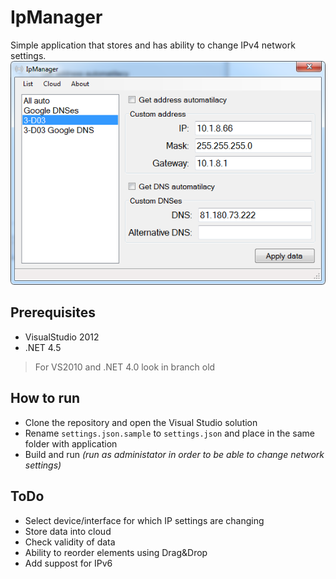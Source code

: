 # IpManager

Simple application that stores and has ability to change IPv4 network settings.
![Application screen](https://github.com/bumbu/IpManager/blob/master/images/screen.png?raw=true)

## Prerequisites

* VisualStudio 2012
* .NET 4.5

> For VS2010 and .NET 4.0 look in branch old

## How to run

* Clone the repository and open the Visual Studio solution
* Rename `settings.json.sample` to `settings.json` and place in the same folder with application
* Build and run _(run as administator in order to be able to change network settings)_

## ToDo

* Select device/interface for which IP settings are changing
* Store data into cloud
* Check validity of data
* Ability to reorder elements using Drag&Drop
* Add suppost for IPv6